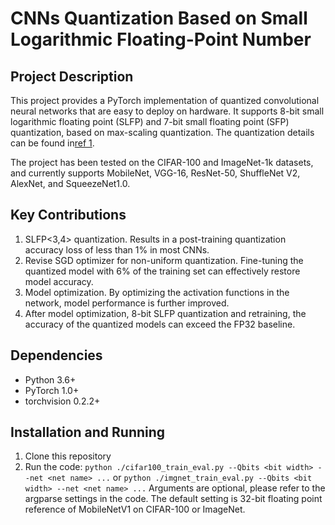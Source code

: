 # CNNs Quantization Based on Small Logarithmic Floating-Point Number

## Project Description

This project provides a PyTorch implementation of quantized convolutional neural networks that are easy to deploy on hardware. It supports 8-bit small logarithmic floating point (SLFP) and 7-bit small floating point (SFP) quantization, based on max-scaling quantization. The quantization details can be found in[ref 1](https://ieeexplore.ieee.org/document/9920192).

The project has been tested on the CIFAR-100 and ImageNet-1k datasets, and currently supports MobileNet, VGG-16, ResNet-50, ShuffleNet V2, AlexNet, and SqueezeNet1.0.

## Key Contributions

1. SLFP<3,4> quantization. Results in a post-training quantization accuracy loss of less than 1% in most CNNs.
2. Revise SGD optimizer for non-uniform quantization. Fine-tuning the quantized model with 6% of the training set can effectively restore model accuracy.
3. Model optimization. By optimizing the activation functions in the network, model performance is further improved.
4. After model optimization, 8-bit SLFP quantization and retraining, the accuracy of the quantized models can exceed the FP32 baseline.

## Dependencies

- Python 3.6+
- PyTorch 1.0+
- torchvision 0.2.2+

## Installation and Running

1. Clone this repository
2. Run the code: `python ./cifar100_train_eval.py --Qbits <bit width> --net <net name> ...` or `python ./imgnet_train_eval.py --Qbits <bit width> --net <net name> ...`
Arguments are optional, please refer to the argparse settings in the code. The default setting is 32-bit floating point reference of MobileNetV1 on CIFAR-100 or ImageNet.

